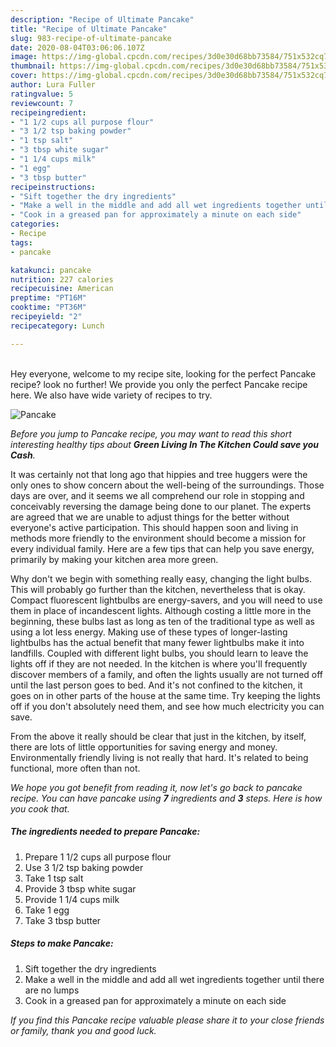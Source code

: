 ```yaml
---
description: "Recipe of Ultimate Pancake"
title: "Recipe of Ultimate Pancake"
slug: 983-recipe-of-ultimate-pancake
date: 2020-08-04T03:06:06.107Z
image: https://img-global.cpcdn.com/recipes/3d0e30d68bb73584/751x532cq70/pancake-recipe-main-photo.jpg
thumbnail: https://img-global.cpcdn.com/recipes/3d0e30d68bb73584/751x532cq70/pancake-recipe-main-photo.jpg
cover: https://img-global.cpcdn.com/recipes/3d0e30d68bb73584/751x532cq70/pancake-recipe-main-photo.jpg
author: Lura Fuller
ratingvalue: 5
reviewcount: 7
recipeingredient:
- "1 1/2 cups all purpose flour"
- "3 1/2 tsp baking powder"
- "1 tsp salt"
- "3 tbsp white sugar"
- "1 1/4 cups milk"
- "1 egg"
- "3 tbsp butter"
recipeinstructions:
- "Sift together the dry ingredients"
- "Make a well in the middle and add all wet ingredients together until there are no lumps"
- "Cook in a greased pan for approximately a minute on each side"
categories:
- Recipe
tags:
- pancake

katakunci: pancake 
nutrition: 227 calories
recipecuisine: American
preptime: "PT16M"
cooktime: "PT36M"
recipeyield: "2"
recipecategory: Lunch

---
```

<br>
Hey everyone, welcome to my recipe site, looking for the perfect Pancake recipe? look no further! We provide you only the perfect Pancake recipe here. We also have wide variety of recipes to try.
<br>


![Pancake](https://img-global.cpcdn.com/recipes/3d0e30d68bb73584/751x532cq70/pancake-recipe-main-photo.jpg)

<i>Before you jump to Pancake recipe, you may want to read this short interesting healthy tips about 
<strong>Green Living In The Kitchen Could save you Cash</strong>.</i>
</br>

It was certainly not that long ago that hippies and tree huggers were the only ones to show concern about the well-being of the surroundings. Those days are over, and it seems we all comprehend our role in stopping and conceivably reversing the damage being done to our planet. The experts are agreed that we are unable to adjust things for the better without everyone's active participation. This should happen soon and living in methods more friendly to the environment should become a mission for every individual family. Here are a few tips that can help you save energy, primarily by making your kitchen area more green.

Why don't we begin with something really easy, changing the light bulbs. This will probably go further than the kitchen, nevertheless that is okay. Compact fluorescent lightbulbs are energy-savers, and you will need to use them in place of incandescent lights. Although costing a little more in the beginning, these bulbs last as long as ten of the traditional type as well as using a lot less energy. Making use of these types of longer-lasting lightbulbs has the actual benefit that many fewer lightbulbs make it into landfills. Coupled with different light bulbs, you should learn to leave the lights off if they are not needed. In the kitchen is where you'll frequently discover members of a family, and often the lights usually are not turned off until the last person goes to bed. And it's not confined to the kitchen, it goes on in other parts of the house at the same time. Try keeping the lights off if you don't absolutely need them, and see how much electricity you can save.

From the above it really should be clear that just in the kitchen, by itself, there are lots of little opportunities for saving energy and money. Environmentally friendly living is not really that hard. It's related to being functional, more often than not.


<i>We hope you got benefit from reading it, now let's go back to pancake recipe. You can have pancake using <strong>7</strong> ingredients and <strong>3</strong> steps. Here is how you cook that.
</i>

##### The ingredients needed to prepare Pancake:

1. Prepare 1 1/2 cups all purpose flour
1. Use 3 1/2 tsp baking powder
1. Take 1 tsp salt
1. Provide 3 tbsp white sugar
1. Provide 1 1/4 cups milk
1. Take 1 egg
1. Take 3 tbsp butter


##### Steps to make Pancake:

1. Sift together the dry ingredients
1. Make a well in the middle and add all wet ingredients together until there are no lumps
1. Cook in a greased pan for approximately a minute on each side


<i>If you find this Pancake recipe valuable please share it to your close friends or family, thank you and good luck.</i>
